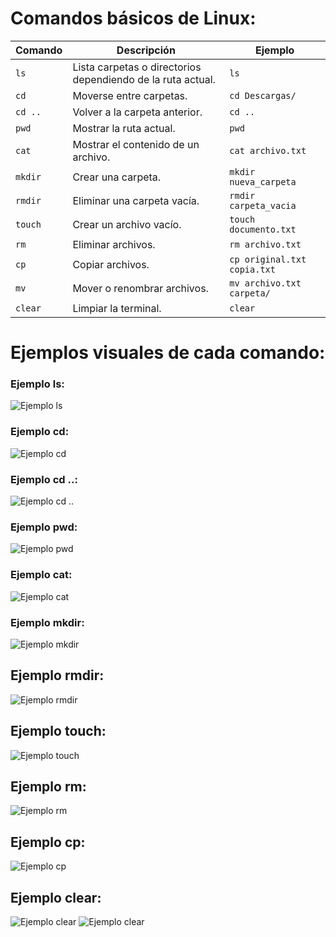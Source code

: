 # Comandos básicos de Linux:

| Comando | Descripción | Ejemplo |
|---------|-------------|---------|
| `ls`    | Lista carpetas o directorios dependiendo de la ruta actual. | `ls` |
| `cd`    | Moverse entre carpetas. | `cd Descargas/` |
| `cd ..` | Volver a la carpeta anterior. | `cd ..` |
| `pwd`   | Mostrar la ruta actual. | `pwd` |
| `cat`   | Mostrar el contenido de un archivo. | `cat archivo.txt` |
| `mkdir` | Crear una carpeta. | `mkdir nueva_carpeta` |
| `rmdir` | Eliminar una carpeta vacía. | `rmdir carpeta_vacia` |
| `touch` | Crear un archivo vacío. | `touch documento.txt` |
| `rm`    | Eliminar archivos. | `rm archivo.txt` |
| `cp`    | Copiar archivos. | `cp original.txt copia.txt` |
| `mv`    | Mover o renombrar archivos. | `mv archivo.txt carpeta/` |
| `clear` | Limpiar la terminal. | `clear` |

# Ejemplos visuales de cada comando:
### Ejemplo ls: 

![Ejemplo ls](https://github.com/user-attachments/assets/f8f1c486-6a44-48df-804a-80170ab6e583)

### Ejemplo cd:

![Ejemplo cd](https://github.com/user-attachments/assets/376e77a3-20e7-4061-8571-705c9aee2743)

### Ejemplo cd ..:

![Ejemplo cd ..](https://github.com/user-attachments/assets/46e27b20-a325-4c1e-91e4-1afb9ff3db28)

### Ejemplo pwd:

![Ejemplo pwd](https://github.com/user-attachments/assets/30bdd658-5a8a-443d-9fa1-e5b4103e2b2a)

### Ejemplo cat:

![Ejemplo cat](https://github.com/user-attachments/assets/41321f51-4a1f-4b8e-b828-387e86937137)

### Ejemplo mkdir:

![Ejemplo mkdir](https://github.com/user-attachments/assets/b5535e9a-306d-4b0c-9d73-bd24c463fa54)

## Ejemplo rmdir: 

![Ejemplo rmdir](https://github.com/user-attachments/assets/fd65cb1c-9055-4b2f-aade-8953624ef5a2)

## Ejemplo touch:

![Ejemplo touch](https://github.com/user-attachments/assets/182cdd48-4300-490f-b4e9-3ae7c42229e4)

## Ejemplo rm:

![Ejemplo rm](https://github.com/user-attachments/assets/a445329b-bef3-4263-ae89-2442e13c2a3d)

## Ejemplo cp:

![Ejemplo cp](https://github.com/user-attachments/assets/f87c10c9-f661-4692-8602-a20597ca7411)

## Ejemplo clear:

![Ejemplo clear](https://github.com/user-attachments/assets/560a8df3-fbd1-49e5-91f8-74fe50d335d5)
![Ejemplo clear](https://github.com/user-attachments/assets/38d58d45-1ef0-4940-839c-221fd8668e22)












